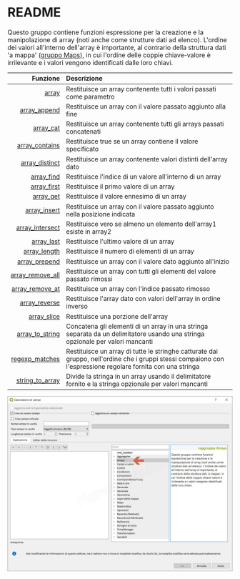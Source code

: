 # README

Questo gruppo contiene funzioni espressione per la creazione e la manipolazione di array \(noti anche come strutture dati ad elenco\). L'ordine dei valori all'interno dell'array è importante, al contrario della struttura dati 'a mappa' \([gruppo Maps](../maps-1.md)\), in cui l'ordine delle coppie chiave-valore è irrilevante e i valori vengono identificati dalle loro chiavi.

| Funzione | Descrizione |
| ---: | :--- |
| [array](funzioni/array.md) | Restituisce un array contenente tutti i valori passati come parametro |
| [array\_append](https://github.com/pigreco/HfcQGIS/tree/852bbb62a0d5b7739914d4de0ea5b1ebbb5d81d1/gr_funzioni/arrays/funzioni/array_append,md/README.md) | Restituisce un array con il valore passato aggiunto alla fine |
| [array\_cat](funzioni/array_cat.md) | Restituisce un array contenente tutti gli arrays passati concatenati |
| [array\_contains](funzioni/array_contains.md) | Restituisce true se un array contiene il valore specificato |
| [array\_distinct](funzioni/array_distinct.md) | Restituisce un array contenente valori distinti dell'array dato |
| [array\_find](funzioni/array_find.md) | Restituisce l'indice di un valore all'interno di un array |
| [array\_first](funzioni/array_first.md) | Restituisce il primo valore di un array |
| [array\_get](funzioni/array_get.md) | Restituisce il valore ennesimo di un array |
| [array\_insert](funzioni/array_insert.md) | Restituisce un array con il valore passato aggiunto nella posizione indicata |
| [array\_intersect](funzioni/array_intersect.md) | Restituisce vero se almeno un elemento dell'array1 esiste in array2 |
| [array\_last](funzioni/array_last.md) | Restituisce l'ultimo valore di un array |
| [array\_length](funzioni/array_length.md) | Restituisce il numero di elementi di un array |
| [array\_prepend](funzioni/array_prepend.md) | Restituisce un array con il valore dato aggiunto all'inizio |
| [array\_remove\_all](funzioni/array_remove_all.md) | Restituisce un array con tutti gli elementi del valore passato rimossi |
| [array\_remove\_at](funzioni/array_remove_at.md) | Restituisce un array con l'indice passato rimosso |
| [array\_reverse](funzioni/array_reverse.md) | Restituisce l'array dato con valori dell'array in ordine inverso |
| [array\_slice](funzioni/array_slice.md) | Restituisce una porzione dell'array |
| [array\_to\_string](funzioni/array_to_string.md) | Concatena gli elementi di un array in una stringa separata da un delimitatore usando una stringa opzionale per valori mancanti |
| [regexp\_matches](funzioni/regexp_matches.md) | Restituisce un array di tutte le stringhe catturate dai gruppo, nell'ordine che i gruppi stessi compaiono con l'espressione regolare fornita con una stringa |
| [string\_to\_array](funzioni/string_to_array.md) | Divide la stringa in un array usando il delimitatore fornito e la stringa opzionale per valori mancanti |

![](../../.gitbook/assets/gruppo_arrays1%20%281%29.png)

